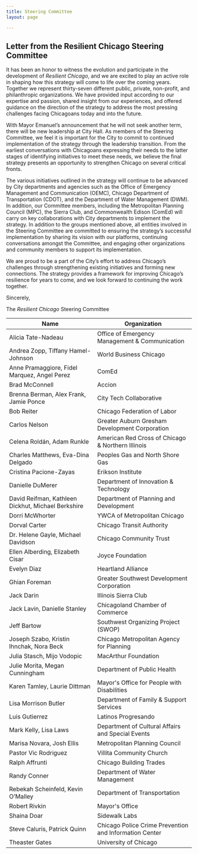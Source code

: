 ```yaml
---
title: Steering Committee
layout: page

---
```


## Letter from the Resilient Chicago Steering Committee

It has been an honor to witness the evolution and participate in the development of _Resilient Chicago_, and we are excited to play an active role in shaping how this strategy will come to life over the coming years. Together we represent thirty-seven different public, private, non-profit, and philanthropic organizations. We have provided input according to our expertise and passion, shared insight from our experiences, and offered guidance on the direction of the strategy to address the most pressing challenges facing Chicagoans today and into the future.

With Mayor Emanuel’s announcement that he will not seek another term, there will be new leadership at City Hall. As members of the Steering Committee, we feel it is important for the City to commit to continued implementation of the strategy through the leadership transition. From the earliest conversations with Chicagoans expressing their needs to the latter stages of identifying initiatives to meet these needs, we believe the final strategy presents an opportunity to strengthen Chicago on several critical fronts.

The various initiatives outlined in the strategy will continue to be advanced by City departments and agencies such as the Office of Emergency Management and Communication (OEMC), Chicago Department of Transportation (CDOT), and the Department of Water Management (DWM). In addition, our Committee members, including the Metropolitan Planning Council (MPC), the Sierra Club, and Commonwealth Edison (ComEd) will carry on key collaborations with City departments to implement the strategy. In addition to the groups mentioned above, all entities involved in the Steering Committee are committed to ensuring the strategy’s successful implementation by sharing its vision with our platforms, continuing conversations amongst the Committee, and engaging other organizations and community members to support its implementation.

We are proud to be a part of the City’s effort to address Chicago’s challenges through strengthening existing initiatives and forming new connections. The strategy provides a framework for improving Chicago’s resilience for years to come, and we look forward to continuing the work together.

Sincerely,

The _Resilient Chicago_ Steering Committee

Name | Organization
------ | ------
Alicia Tate-Nadeau | Office of Emergency Management & Communication
Andrea Zopp, Tiffany Hamel-Johnson | World Business Chicago
Anne Pramaggiore, Fidel Marquez, Angel Perez | ComEd
Brad McConnell | Accion
Brenna Berman, Alex Frank, Jamie Ponce | City Tech Collaborative
Bob Reiter | Chicago Federation of Labor
Carlos Nelson | Greater Auburn Gresham Development Corporation
Celena Roldán, Adam Runkle | American Red Cross of Chicago & Northern Illinois
Charles Matthews, Eva-Dina Delgado | Peoples Gas and North Shore Gas
Cristina Pacione-Zayas | Erikson Institute
Danielle DuMerer | Department of Innovation & Technology
David Reifman, Kathleen Dickhut, Michael Berkshire | Department of Planning and Development
Dorri McWhorter | YWCA of Metropolitan Chicago
Dorval Carter | Chicago Transit Authority
Dr. Helene Gayle, Michael Davidson | Chicago Community Trust
Ellen Alberding, Elizabeth Cisar | Joyce Foundation
Evelyn Diaz | Heartland Alliance
Ghian Foreman | Greater Southwest Development Corporation
Jack Darin | Illinois Sierra Club
Jack Lavin, Danielle Stanley | Chicagoland Chamber of Commerce
Jeff Bartow | Southwest Organizing Project (SWOP)
Joseph Szabo, Kristin Ihnchak, Nora Beck | Chicago Metropolitan Agency for Planning
Julia Stasch, Mijo Vodopic | MacArthur Foundation
Julie Morita, Megan Cunningham | Department of Public Health
Karen Tamley, Laurie Dittman | Mayor's Office for People with Disabilities
Lisa Morrison Butler | Department of Family & Support Services
Luis Gutierrez | Latinos Progresando
Mark Kelly, Lisa Laws | Department of Cultural Affairs and Special Events
Marisa Novara, Josh Ellis | Metropolitan Planning Council
Pastor Vic Rodriguez | Villita Community Church
Ralph Affrunti | Chicago Building Trades
Randy Conner | Department of Water Management
Rebekah Scheinfeld, Kevin O’Malley | Department of Transportation
Robert Rivkin | Mayor's Office
Shaina Doar | Sidewalk Labs
Steve Caluris, Patrick Quinn | Chicago Police Crime Prevention and Information Center
Theaster Gates | University of Chicago

